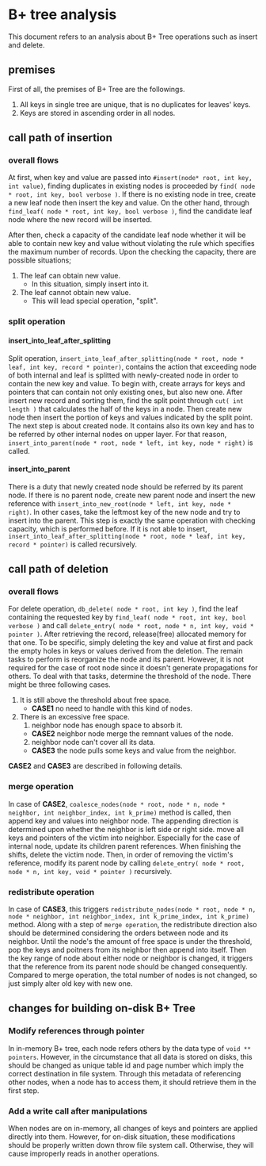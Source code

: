 # B+ tree analysis

This document refers to an analysis about B+ Tree operations such as insert and delete.

## premises

First of all, the premises of B+ Tree are the followings.

1. All keys in single tree are unique, that is no duplicates for leaves' keys.
1. Keys are stored in ascending order in all nodes.

## call path of insertion

### overall flows

At first, when key and value are passed into `#insert(node* root, int key, int value)`, finding duplicates in existing nodes is proceeded by `find( node * root, int key, bool verbose )`. If there is no existing node in tree, create a new leaf node then insert the key and value. On the other hand, through `find_leaf( node * root, int key, bool verbose )`, find the candidate leaf node where the new record will be inserted.

After then, check a capacity of the candidate leaf node whether it will be able to contain new key and value without violating the rule which specifies the maximum number of records. Upon the checking the capacity, there are possible situations;

1. The leaf can obtain new value.
    * In this situation, simply insert into it.
1. The leaf cannot obtain new value.
    * This will lead special operation, "split".

### split operation

#### insert_into_leaf_after_splitting

Split operation, `insert_into_leaf_after_splitting(node * root, node * leaf, int key, record * pointer)`, contains the action that exceeding node of both internal and leaf is splitted with newly-created node in order to contain the new key and value.
To begin with, create arrays for keys and pointers that can contain not only existing ones, but also new one. After insert new record and sorting them, find the split point through `cut( int length )` that calculates the half of the keys in a node. Then create new node then insert the portion of keys and values indicated by the split point.
The next step is about created node. It contains also its own key and has to be referred by other internal nodes on upper layer. For that reason, `insert_into_parent(node * root, node * left, int key, node * right)` is called.

#### insert_into_parent

There is a duty that newly created node should be referred by its parent node. If there is no parent node, create new parent node and insert the new reference with `insert_into_new_root(node * left, int key, node * right)`. In other cases, take the leftmost key of the new node and try to insert into the parent. This step is exactly the same operation with checking capacity, which is performed before. If it is not able to insert, `insert_into_leaf_after_splitting(node * root, node * leaf, int key, record * pointer)` is called recursively.

## call path of deletion

### overall flows

For delete operation, `db_delete( node * root, int key )`, find the leaf containing the requested key by `find_leaf( node * root, int key, bool verbose )` and call `delete_entry( node * root, node * n, int key, void * pointer )`. After retrieving the record, release(free) allocated memory for that one.
To be specific, simply deleting the key and value at first and pack the empty holes in keys or values derived from the deletion. The remain tasks to perform is reorganize the node and its parent. However, it is not required for the case of root node since it doesn't generate propagations for others.
To deal with that tasks, determine the threshold of the node. There might be three following cases.

1. It is still above the threshold about free space.
    * **CASE1** no need to handle with this kind of nodes.
2. There is an excessive free space.
    1. neighbor node has enough space to absorb it.
    * **CASE2** neighbor node merge the remnant values of the node.
    2. neighbor node can't cover all its data.
    * **CASE3** the node pulls some keys and value from the neighbor.

**CASE2** and **CASE3** are described in following details.

### merge operation

In case of **CASE2**, `coalesce_nodes(node * root, node * n, node * neighbor, int neighbor_index, int k_prime)` method is called, then append key and values into neighbor node. The appending direction is determined upon whether the neighbor is left side or right side. move all keys and pointers of the victim into neighbor. Especially  for the case of internal node, update its children parent references. When finishing the shifts, delete the victim node. Then, in order of removing the victim's reference, modify its parent node by calling `delete_entry( node * root, node * n, int key, void * pointer )` recursively.

### redistribute operation

In case of **CASE3**, this triggers `redistribute_nodes(node * root, node * n, node * neighbor, int neighbor_index, int k_prime_index, int k_prime)` method. Along with a step of `merge operation`, the redistribute direction also should be determined considering the orders between node and its neighbor. Until the node's the amount of free space is under the threshold, pop the keys and poitners from its neighbor then append into itself. Then the key range of node about either node or neighbor is changed, it triggers that the reference from its parent node should be changed consequently. Compared to merge operation, the total number of nodes is not changed, so just simply alter old key with new one.

## changes for building on-disk B+ Tree

### Modify references through pointer

In in-memory B+ tree, each node refers others by the data type of `void ** pointers`. However, in the circumstance that all data is stored on disks, this should be changed as unique table id and page number which imply the correct destination in file system. Through this metadata of referencing other nodes, when a node has to access them, it should retrieve them in the first step.

### Add a write call after manipulations

When nodes are on in-memory, all changes of keys and pointers are applied directly into them. However, for on-disk situation, these modifications should be properly written down throw file system call. Otherwise, they will cause improperly reads in another operations.